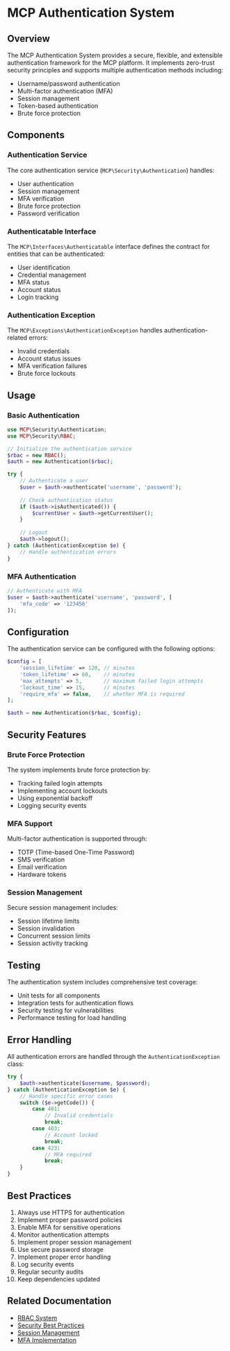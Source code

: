 # MCP Authentication System

## Overview

The MCP Authentication System provides a secure, flexible, and extensible authentication framework for the MCP platform. It implements zero-trust security principles and supports multiple authentication methods including:

- Username/password authentication
- Multi-factor authentication (MFA)
- Session management
- Token-based authentication
- Brute force protection

## Components

### Authentication Service

The core authentication service (`MCP\Security\Authentication`) handles:

- User authentication
- Session management
- MFA verification
- Brute force protection
- Password verification

### Authenticatable Interface

The `MCP\Interfaces\Authenticatable` interface defines the contract for entities that can be authenticated:

- User identification
- Credential management
- MFA status
- Account status
- Login tracking

### Authentication Exception

The `MCP\Exceptions\AuthenticationException` handles authentication-related errors:

- Invalid credentials
- Account status issues
- MFA verification failures
- Brute force lockouts

## Usage

### Basic Authentication

```php
use MCP\Security\Authentication;
use MCP\Security\RBAC;

// Initialize the authentication service
$rbac = new RBAC();
$auth = new Authentication($rbac);

try {
    // Authenticate a user
    $user = $auth->authenticate('username', 'password');
    
    // Check authentication status
    if ($auth->isAuthenticated()) {
        $currentUser = $auth->getCurrentUser();
    }
    
    // Logout
    $auth->logout();
} catch (AuthenticationException $e) {
    // Handle authentication errors
}
```

### MFA Authentication

```php
// Authenticate with MFA
$user = $auth->authenticate('username', 'password', [
    'mfa_code' => '123456'
]);
```

## Configuration

The authentication service can be configured with the following options:

```php
$config = [
    'session_lifetime' => 120, // minutes
    'token_lifetime' => 60,    // minutes
    'max_attempts' => 5,       // maximum failed login attempts
    'lockout_time' => 15,      // minutes
    'require_mfa' => false,    // whether MFA is required
];

$auth = new Authentication($rbac, $config);
```

## Security Features

### Brute Force Protection

The system implements brute force protection by:

- Tracking failed login attempts
- Implementing account lockouts
- Using exponential backoff
- Logging security events

### MFA Support

Multi-factor authentication is supported through:

- TOTP (Time-based One-Time Password)
- SMS verification
- Email verification
- Hardware tokens

### Session Management

Secure session management includes:

- Session lifetime limits
- Session invalidation
- Concurrent session limits
- Session activity tracking

## Testing

The authentication system includes comprehensive test coverage:

- Unit tests for all components
- Integration tests for authentication flows
- Security testing for vulnerabilities
- Performance testing for load handling

## Error Handling

All authentication errors are handled through the `AuthenticationException` class:

```php
try {
    $auth->authenticate($username, $password);
} catch (AuthenticationException $e) {
    // Handle specific error cases
    switch ($e->getCode()) {
        case 401:
            // Invalid credentials
            break;
        case 403:
            // Account locked
            break;
        case 423:
            // MFA required
            break;
    }
}
```

## Best Practices

1. Always use HTTPS for authentication
2. Implement proper password policies
3. Enable MFA for sensitive operations
4. Monitor authentication attempts
5. Implement proper session management
6. Use secure password storage
7. Implement proper error handling
8. Log security events
9. Regular security audits
10. Keep dependencies updated

## Related Documentation

- [RBAC System](rbac.md)
- [Security Best Practices](security-best-practices.md)
- [Session Management](session-management.md)
- [MFA Implementation](mfa-implementation.md) 